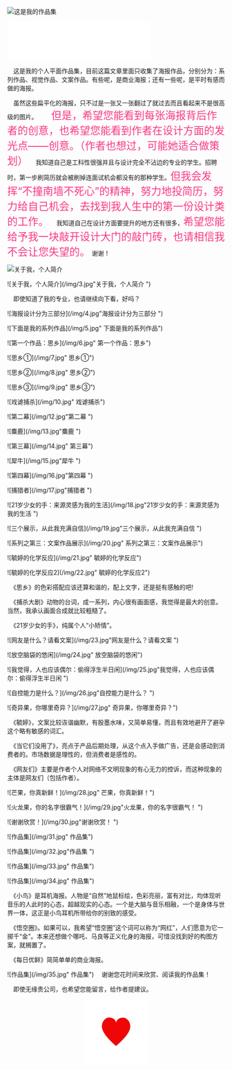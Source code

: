 ![这是我的作品集](/img/1.jpg"这是我的作品集")

<iframe frameborder="no" border="0" marginwidth="0" marginheight="0" width=330 height=86 src="//music.163.com/outchain/player?type=2&id=5276811&auto=1&height=66"></iframe>

　这是我的个人平面作品集，目前这篇文章里面只收集了海报作品，分别分为：系列作品、视觉作品、文案作品。有些呢，是商业海报；还有一些呢，是平时有感而做的海报。

　虽然这些扁平化的海报，只不过是一张又一张翻过了就过去而且看起来不是很高级的图片。
　　<font color=#F93A86 size=5>但是，希望您能看到每张海报背后作者的创意，也希望您能看到作者在设计方面的发光点——创意。（作者也想过，可能她适合做策划）</font>
　我知道自己是工科性很强并且与设计完全不沾边的专业的学生。招聘时，第一步刷简历就会被刷掉连面试机会都没有的那种学生。<font color=#F93A86 size=5>但我会发挥“不撞南墙不死心”的精神，努力地投简历，努力给自己机会，去找到我人生中的第一份设计类的工作。</font>
　我知道自己在设计方面要提升的地方还有很多，<font color=#F93A86 size=5>希望您能给予我一块敲开设计大门的敲门砖，也请相信我不会让您失望的。</font>
谢谢！

![关于我，个人简介](/img/2.jpg"关于我，个人简介")

![关于我，个人简介](/img/3.jpg"关于我，个人简介 ")

　即使知道了我的专业，也请继续向下看，好吗？

![海报设计分为三部分](/img/4.jpg"海报设计分为三部分 ")

![下面是我的系列作品](/img/5.jpg" 下面是我的系列作品")

![第一个作品：思乡](/img/6.jpg" 第一个作品：思乡")

![思乡①](/img/7.jpg" 思乡①")

![思乡②](/img/8.jpg" 思乡②")

![思乡③](/img/9.jpg" 思乡③")

![戏谑捕杀](/img/10.jpg" 戏谑捕杀")

![第二幕](/img/12.jpg"第二幕 ")

![麋鹿](/img/13.jpg"麋鹿 ")

![第三幕](/img/14.jpg" 第三幕")

![犀牛](/img/15.jpg"犀牛 ")

![第四幕](/img/16.jpg"第四幕 ")

![捕猎者](/img/17.jpg"捕猎者 ")

![21岁少女的手：来源灵感为我的生活](/img/18.jpg"21岁少女的手：来源灵感为我的生活 ")

![三个展示，从此我充满自信](/img/19.jpg"三个展示，从此我充满自信 ")

![系列之第三：文案作品展示](/img/20.jpg" 系列之第三：文案作品展示")

![毓婷的化学反应](/img/21.jpg" 毓婷的化学反应")

![毓婷的化学反应2](/img/22.jpg" 毓婷的化学反应2")

　《思乡》的色彩搭配应该还算和谐的，配上文字，还是挺有感触的吧!

　《捕杀大剧》动物的台词，成一系列，内心很有画面感，我觉得是最大的创意。当然，我承认画面合成就比较粗糙了。

　《21岁少女的手》，纯属个人“小矫情”。

![网友是什么？请看文案](/img/23.jpg"网友是什么？请看文案 ")

![放空脑袋的悠闲](/img/24.jpg" 放空脑袋的悠闲")

![我觉得，人也应该偶尔：偷得浮生半日闲](/img/25.jpg"我觉得，人也应该偶尔：偷得浮生半日闲 ")

![自控能力是什么？](/img/26.jpg"自控能力是什么？ ")


![奇异果，你哪里奇异？](/img/27.jpg" 奇异果，你哪里奇异？")

　《毓婷》，文案比较诙谐幽默，有股墨水味，又简单易懂，而且有效地避开了避孕这个略有敏感的词汇。


　《当它们没用了》，亮点于产品后期处理，从这个点入手做广告，还是会感动到消费者的。市场数据是理性的，但消费者是感性的。

　《网友们》主要是作者个人对网络不文明现象的有心无力的控诉，而这种现象的主体是网友们（包括作者）。

![芒果，你真新鲜！](/img/28.jpg" 芒果，你真新鲜！")

![火龙果，你的名字很霸气！](/img/29.jpg"火龙果，你的名字很霸气！ ")

![谢谢欣赏！](/img/30.jpg"谢谢欣赏！ ")

![作品集](/img/31.jpg" 作品集")

![作品集](/img/32.jpg"作品集 ")

![作品集](/img/33.jpg" 作品集")

![作品集](/img/34.jpg" 作品集")

　《小鸟》是耳机海报。人物是“自然”地鼠标绘，色彩亮丽，富有对比，均体现听音乐的人此时的心态，超越现实的心态。一个是大脑与音乐相融，一个是身体与世界一体，这正是小鸟耳机所带给你的别致的感受。

　《悟空圈》。如果可以，我希望“悟空圈”这个词可以称为“网红”，人们愿意为它一掷千“金”。本来还想做个哪吒、马良等正义化身的海报，可惜没找到好的构图方案，就搁置了。

　《每日优鲜》简简单单的商业海报。

![作品集](/img/35.jpg" 作品集")
　谢谢您花时间来欣赏、阅读我的作品集！

　即使无缘贵公司，也希望您能留言，给作者提建议。

 <div  align="center"><img src="/img/36.gif" width = "150" height = "150" alt="图片名称" align=center /></div>
